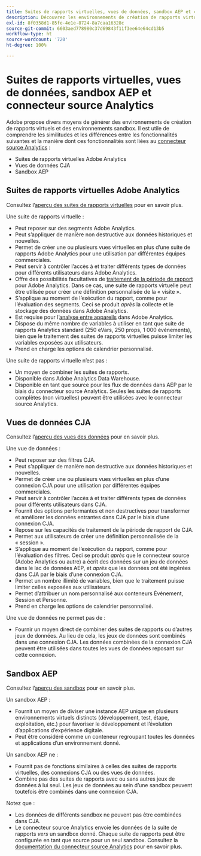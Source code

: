 ```yaml
---
title: Suites de rapports virtuelles, vues de données, sandbox AEP et connecteur source Analytics
description: Découvrez les environnements de création de rapports virtuels et les environnements sandbox.
exl-id: 8f0358d1-85fe-4e1e-8724-8a7caa16328c
source-git-commit: 6603aed778980c37d69843f11f3ee64e64cd13b5
workflow-type: ht
source-wordcount: '720'
ht-degree: 100%

---
```


# Suites de rapports virtuelles, vues de données, sandbox AEP et connecteur source Analytics

Adobe propose divers moyens de générer des environnements de création de rapports virtuels et des environnements sandbox. Il est utile de comprendre les similitudes et les différences entre les fonctionnalités suivantes et la manière dont ces fonctionnalités sont liées au [connecteur source Analytics](https://experienceleague.adobe.com/docs/experience-platform/sources/ui-tutorials/create/adobe-applications/analytics.html?lang=fr) :

* Suites de rapports virtuelles Adobe Analytics
* Vues de données CJA
* Sandbox AEP

## Suites de rapports virtuelles Adobe Analytics

Consultez l’[aperçu des suites de rapports virtuelles](https://experienceleague.adobe.com/docs/analytics/components/virtual-report-suites/vrs-about.html?lang=fr) pour en savoir plus.

Une suite de rapports virtuelle :

* Peut reposer sur des segments Adobe Analytics.
* Peut s’appliquer de manière non destructive aux données historiques et nouvelles.
* Permet de créer une ou plusieurs vues virtuelles en plus d’une suite de rapports Adobe Analytics pour une utilisation par différentes équipes commerciales.
* Peut servir à contrôler l’accès à et traiter différents types de données pour différents utilisateurs dans Adobe Analytics.
* Offre des possibilités facultatives de [traitement de la période de rapport](https://experienceleague.adobe.com/docs/analytics/components/virtual-report-suites/vrs-report-time-processing.html?lang=fr) pour Adobe Analytics. Dans ce cas, une suite de rapports virtuelle peut être utilisée pour créer une définition personnalisée de la « visite ».
* S’applique au moment de l’exécution du rapport, comme pour l’évaluation des segments. Ceci se produit _après_ la collecte et le stockage des données dans Adobe Analytics.
* Est requise pour l’[analyse entre appareils](https://experienceleague.adobe.com/docs/analytics/components/cda/overview.html?lang=fr) dans Adobe Analytics.
* Dispose du même nombre de variables à utiliser en tant que suite de rapports Analytics standard (250 eVars, 250 props, 1 000 événements), bien que le traitement des suites de rapports virtuelles puisse limiter les variables exposées aux utilisateurs.
* Prend en charge les options de calendrier personnalisé.

Une suite de rapports virtuelle n’est pas :

* Un moyen de combiner les suites de rapports.
* Disponible dans Adobe Analytics Data Warehouse.
* Disponible en tant que source pour les flux de données dans AEP par le biais du connecteur source Analytics. Seules les suites de rapports complètes (non virtuelles) peuvent être utilisées avec le connecteur source Analytics.


## Vues de données CJA

Consultez l’[aperçu des vues des données](https://experienceleague.adobe.com/docs/analytics-platform/using/cja-dataviews/data-views.html?lang=fr) pour en savoir plus.

Une vue de données :

* Peut reposer sur des filtres CJA.
* Peut s’appliquer de manière non destructive aux données historiques et nouvelles.
* Permet de créer une ou plusieurs vues virtuelles en plus d’une connexion CJA pour une utilisation par différentes équipes commerciales.
* Peut servir à contrôler l’accès à et traiter différents types de données pour différents utilisateurs dans CJA.
* Fournit des options performantes et non destructives pour transformer et améliorer les données entrantes dans CJA par le biais d’une connexion CJA.
* Repose sur les capacités de traitement de la période de rapport de CJA.
* Permet aux utilisateurs de créer une définition personnalisée de la « session ».
* S’applique au moment de l’exécution du rapport, comme pour l’évaluation des filtres. Ceci se produit _après_ que le connecteur source (Adobe Analytics ou autre) a écrit des données sur un jeu de données dans le lac de données AEP, et _après_ que les données ont été ingérées dans CJA par le biais d’une connexion CJA.
* Permet un nombre illimité de variables, bien que le traitement puisse limiter celles exposées aux utilisateurs.
* Permet d’attribuer un nom personnalisé aux conteneurs Événement, Session et Personne.
* Prend en charge les options de calendrier personnalisé.

Une vue de données ne permet pas de :

* Fournir un moyen direct de combiner des suites de rapports ou d’autres jeux de données. Au lieu de cela, les jeux de données sont combinés dans une connexion CJA. Les données combinées de la connexion CJA peuvent être utilisées dans toutes les vues de données reposant sur cette connexion.

## Sandbox AEP

Consultez l’[aperçu des sandbox](https://experienceleague.adobe.com/docs/experience-platform/sandbox/home.html?lang=fr) pour en savoir plus.

Un sandbox AEP :

* Fournit un moyen de diviser une instance AEP unique en plusieurs environnements virtuels distincts (développement, test, étape, exploitation, etc.) pour favoriser le développement et l’évolution d’applications d’expérience digitale.
* Peut être considéré comme un conteneur regroupant toutes les données et applications d’un environnement donné.

Un sandbox AEP ne :

* Fournit pas de fonctions similaires à celles des suites de rapports virtuelles, des connexions CJA ou des vues de données.
* Combine pas des suites de rapports avec ou sans autres jeux de données à lui seul. Les jeux de données au sein d’une sandbox peuvent toutefois être combinés dans une connexion CJA.

Notez que :

* Les données de différents sandbox ne peuvent pas être combinées dans CJA.
* Le connecteur source Analytics envoie les données de la suite de rapports _vers_ un sandbox donné. Chaque suite de rapports peut être configurée en tant que source pour un seul sandbox. Consultez la [documentation du connecteur source Analytics](https://experienceleague.adobe.com/docs/experience-platform/sources/ui-tutorials/create/adobe-applications/analytics.html?lang=fr) pour en savoir plus.
